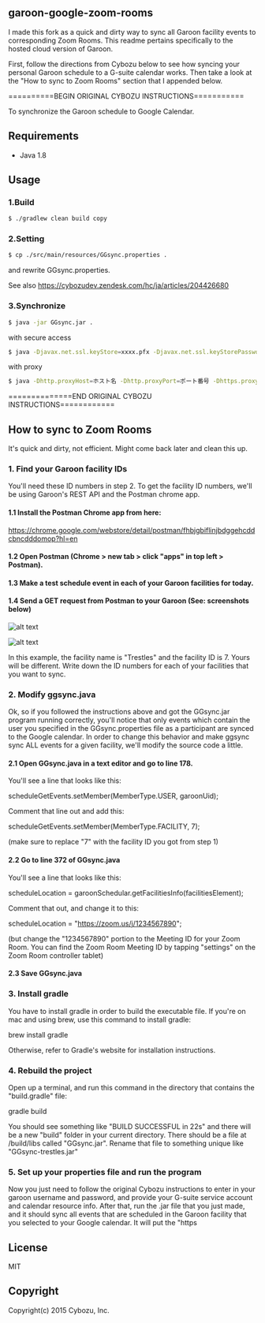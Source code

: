 ## garoon-google-zoom-rooms

I made this fork as a quick and dirty way to sync all Garoon facility events to corresponding Zoom Rooms.
This readme pertains specifically to the hosted cloud version of Garoon.

First, follow the directions from Cybozu below to see how syncing your personal Garoon schedule to a G-suite calendar works.
Then take a look at the "How to sync to Zoom Rooms" section that I appended below. 




==========BEGIN ORIGINAL CYBOZU INSTRUCTIONS===========

To synchronize the Garoon schedule to Google Calendar.

## Requirements

- Java 1.8

## Usage

### 1.Build
```sh
$ ./gradlew clean build copy
```

### 2.Setting
```sh
$ cp ./src/main/resources/GGsync.properties .
```

and rewrite GGsync.properties.

See also https://cybozudev.zendesk.com/hc/ja/articles/204426680

### 3.Synchronize
```sh
$ java -jar GGsync.jar .
```

with secure access
```sh
$ java -Djavax.net.ssl.keyStore=xxxx.pfx -Djavax.net.ssl.keyStorePassword=xxxx -Djavax.net.ssl.keyStoreType=PKCS12 -jar GGsync.jar .
```

with proxy
```sh
$ java -Dhttp.proxyHost=ホスト名 -Dhttp.proxyPort=ポート番号 -Dhttps.proxyHost=ホスト名 -Dhttps.proxyPort=ポート番号 -jar GGsync.jar .
```

==============END ORIGINAL CYBOZU INSTRUCTIONS============




## How to sync to Zoom Rooms

It's quick and dirty, not efficient. Might come back later and clean this up.



### 1. Find your Garoon facility IDs

You'll need these ID numbers in step 2. To get the facility ID numbers, we'll be using Garoon's REST API and the Postman chrome app.

#### 1.1 Install the Postman Chrome app from here:
   
   https://chrome.google.com/webstore/detail/postman/fhbjgbiflinjbdggehcddcbncdddomop?hl=en

#### 1.2 Open Postman (Chrome > new tab > click "apps" in top left > Postman).

#### 1.3 Make a test schedule event in each of your Garoon facilities for today. 
  
#### 1.4 Send a GET request from Postman to your Garoon (See: screenshots below)
  
  ![alt text](https://github.com/adamkendall1/garoon-google-zoom-rooms/blob/master/postman-auth.png)
  
  ![alt text](https://github.com/adamkendall1/garoon-google-zoom-rooms/blob/master/postman-GET.png)
  
In this example, the facility name is "Trestles" and the facility ID is 7. Yours will be different. Write down the ID numbers for each of your facilities that you want to sync.


### 2. Modify ggsync.java

Ok, so if you followed the instructions above and got the GGsync.jar program running correctly, you'll notice that only events which contain the user you specified in the GGsync.properties file as a participant are synced to the Google calendar. In order to change this behavior and make ggsync sync ALL events for a given facility, we'll modify the source code a little.

#### 2.1 Open GGsync.java in a text editor and go to line 178.

You'll see a line that looks like this:

scheduleGetEvents.setMember(MemberType.USER, garoonUid);

Comment that line out and add this: 

scheduleGetEvents.setMember(MemberType.FACILITY, 7);

(make sure to replace "7" with the facility ID you got from step 1)

#### 2.2 Go to line 372 of GGsync.java

You'll see a line that looks like this:

scheduleLocation = garoonSchedular.getFacilitiesInfo(facilitiesElement);

Comment that out, and change it to this:

scheduleLocation = "https://zoom.us/j/1234567890";

(but change the "1234567890" portion to the Meeting ID for your Zoom Room. You can find the Zoom Room Meeting ID by tapping "settings" on the Zoom Room controller tablet)

#### 2.3 Save GGsync.java



### 3. Install gradle

You have to install gradle in order to build the executable file. If you're on mac and using brew, use this command to install gradle:

  brew install gradle
  
Otherwise, refer to Gradle's website for installation instructions.


### 4. Rebuild the project

Open up a terminal, and run this command in the directory that contains the "build.gradle" file:

  gradle build

You should see something like "BUILD SUCCESSFUL in 22s" and there will be a new "build" folder in your current directory. There should be a file at /build/libs called "GGsync.jar". Rename that file to something unique like "GGsync-trestles.jar"


### 5. Set up your properties file and run the program

Now you just need to follow the original Cybozu instructions to enter in your garoon username and password, and provide your G-suite service account and calendar resource info. After that, run the .jar file that you just made, and it should sync all events that are scheduled in the Garoon facility that you selected to your Google calendar. It will put the "https


## License

MIT

## Copyright

Copyright(c) 2015 Cybozu, Inc.
